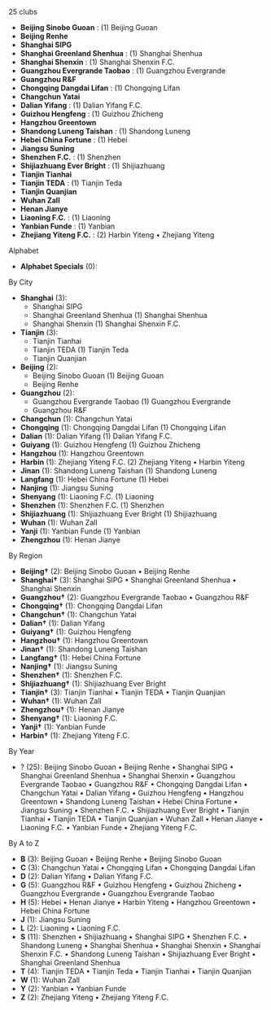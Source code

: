 25 clubs

- **Beijing Sinobo Guoan** : (1) Beijing Guoan
- **Beijing Renhe**
- **Shanghai SIPG**
- **Shanghai Greenland Shenhua** : (1) Shanghai Shenhua
- **Shanghai Shenxin** : (1) Shanghai Shenxin F.C.
- **Guangzhou Evergrande Taobao** : (1) Guangzhou Evergrande
- **Guangzhou R&F**
- **Chongqing Dangdai Lifan** : (1) Chongqing Lifan
- **Changchun Yatai**
- **Dalian Yifang** : (1) Dalian Yifang F.C.
- **Guizhou Hengfeng** : (1) Guizhou Zhicheng
- **Hangzhou Greentown**
- **Shandong Luneng Taishan** : (1) Shandong Luneng
- **Hebei China Fortune** : (1) Hebei
- **Jiangsu Suning**
- **Shenzhen F.C.** : (1) Shenzhen
- **Shijiazhuang Ever Bright** : (1) Shijiazhuang
- **Tianjin Tianhai**
- **Tianjin TEDA** : (1) Tianjin Teda
- **Tianjin Quanjian**
- **Wuhan Zall**
- **Henan Jianye**
- **Liaoning F.C.** : (1) Liaoning
- **Yanbian Funde** : (1) Yanbian
- **Zhejiang Yiteng F.C.** : (2) Harbin Yiteng • Zhejiang Yiteng




Alphabet

- **Alphabet Specials** (0): 




By City

- **Shanghai** (3): 
  - Shanghai SIPG 
  - Shanghai Greenland Shenhua  (1) Shanghai Shenhua
  - Shanghai Shenxin  (1) Shanghai Shenxin F.C.
- **Tianjin** (3): 
  - Tianjin Tianhai 
  - Tianjin TEDA  (1) Tianjin Teda
  - Tianjin Quanjian 
- **Beijing** (2): 
  - Beijing Sinobo Guoan  (1) Beijing Guoan
  - Beijing Renhe 
- **Guangzhou** (2): 
  - Guangzhou Evergrande Taobao  (1) Guangzhou Evergrande
  - Guangzhou R&F 
- **Changchun** (1): Changchun Yatai 
- **Chongqing** (1): Chongqing Dangdai Lifan  (1) Chongqing Lifan
- **Dalian** (1): Dalian Yifang  (1) Dalian Yifang F.C.
- **Guiyang** (1): Guizhou Hengfeng  (1) Guizhou Zhicheng
- **Hangzhou** (1): Hangzhou Greentown 
- **Harbin** (1): Zhejiang Yiteng F.C.  (2) Zhejiang Yiteng • Harbin Yiteng
- **Jinan** (1): Shandong Luneng Taishan  (1) Shandong Luneng
- **Langfang** (1): Hebei China Fortune  (1) Hebei
- **Nanjing** (1): Jiangsu Suning 
- **Shenyang** (1): Liaoning F.C.  (1) Liaoning
- **Shenzhen** (1): Shenzhen F.C.  (1) Shenzhen
- **Shijiazhuang** (1): Shijiazhuang Ever Bright  (1) Shijiazhuang
- **Wuhan** (1): Wuhan Zall 
- **Yanji** (1): Yanbian Funde  (1) Yanbian
- **Zhengzhou** (1): Henan Jianye 




By Region

- **Beijing†** (2):   Beijing Sinobo Guoan • Beijing Renhe
- **Shanghai†** (3):   Shanghai SIPG • Shanghai Greenland Shenhua • Shanghai Shenxin
- **Guangzhou†** (2):   Guangzhou Evergrande Taobao • Guangzhou R&F
- **Chongqing†** (1):   Chongqing Dangdai Lifan
- **Changchun†** (1):   Changchun Yatai
- **Dalian†** (1):   Dalian Yifang
- **Guiyang†** (1):   Guizhou Hengfeng
- **Hangzhou†** (1):   Hangzhou Greentown
- **Jinan†** (1):   Shandong Luneng Taishan
- **Langfang†** (1):   Hebei China Fortune
- **Nanjing†** (1):   Jiangsu Suning
- **Shenzhen†** (1):   Shenzhen F.C.
- **Shijiazhuang†** (1):   Shijiazhuang Ever Bright
- **Tianjin†** (3):   Tianjin Tianhai • Tianjin TEDA • Tianjin Quanjian
- **Wuhan†** (1):   Wuhan Zall
- **Zhengzhou†** (1):   Henan Jianye
- **Shenyang†** (1):   Liaoning F.C.
- **Yanji†** (1):   Yanbian Funde
- **Harbin†** (1):   Zhejiang Yiteng F.C.




By Year

- ? (25):   Beijing Sinobo Guoan • Beijing Renhe • Shanghai SIPG • Shanghai Greenland Shenhua • Shanghai Shenxin • Guangzhou Evergrande Taobao • Guangzhou R&F • Chongqing Dangdai Lifan • Changchun Yatai • Dalian Yifang • Guizhou Hengfeng • Hangzhou Greentown • Shandong Luneng Taishan • Hebei China Fortune • Jiangsu Suning • Shenzhen F.C. • Shijiazhuang Ever Bright • Tianjin Tianhai • Tianjin TEDA • Tianjin Quanjian • Wuhan Zall • Henan Jianye • Liaoning F.C. • Yanbian Funde • Zhejiang Yiteng F.C.






By A to Z

- **B** (3): Beijing Guoan • Beijing Renhe • Beijing Sinobo Guoan
- **C** (3): Changchun Yatai • Chongqing Lifan • Chongqing Dangdai Lifan
- **D** (2): Dalian Yifang • Dalian Yifang F.C.
- **G** (5): Guangzhou R&F • Guizhou Hengfeng • Guizhou Zhicheng • Guangzhou Evergrande • Guangzhou Evergrande Taobao
- **H** (5): Hebei • Henan Jianye • Harbin Yiteng • Hangzhou Greentown • Hebei China Fortune
- **J** (1): Jiangsu Suning
- **L** (2): Liaoning • Liaoning F.C.
- **S** (11): Shenzhen • Shijiazhuang • Shanghai SIPG • Shenzhen F.C. • Shandong Luneng • Shanghai Shenhua • Shanghai Shenxin • Shanghai Shenxin F.C. • Shandong Luneng Taishan • Shijiazhuang Ever Bright • Shanghai Greenland Shenhua
- **T** (4): Tianjin TEDA • Tianjin Teda • Tianjin Tianhai • Tianjin Quanjian
- **W** (1): Wuhan Zall
- **Y** (2): Yanbian • Yanbian Funde
- **Z** (2): Zhejiang Yiteng • Zhejiang Yiteng F.C.




